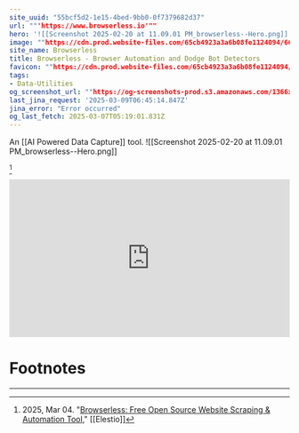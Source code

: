 ```yaml
---
site_uuid: "55bcf5d2-1e15-4bed-9bb0-0f7379682d37"
url: ""'https://www.browserless.io'""
hero: '![[Screenshot 2025-02-20 at 11.09.01 PM_browserless--Hero.png]]'
image: ""https://cdn.prod.website-files.com/65cb4923a3a6b08fe1124094/6601a7a5b8508b353addd84f_social-preview.jpg""
site_name: Browserless
title: Browserless - Browser Automation and Dodge Bot Detectors
favicon: ""https://cdn.prod.website-files.com/65cb4923a3a6b08fe1124094/6604473d22c9944134d983ea_Favicon.png""
tags:
- Data-Utilities
og_screenshot_url: ""https://og-screenshots-prod.s3.amazonaws.com/1366x768/80/false/2d5f739056f9fc101fcd586fbd971af0360122a32acf34de0d5c00f9ce67eb63.jpeg""
last_jina_request: '2025-03-09T06:45:14.847Z'
jina_error: "Error occurred"
og_last_fetch: 2025-03-07T05:19:01.831Z
---
```

An [[AI Powered Data Capture]] tool.
<span query="get(hero)"></span>![[Screenshot 2025-02-20 at 11.09.01 PM_browserless--Hero.png]]<span type="end"></span>

[^f3abb9]
<iframe 
style="aspect-ratio:16/9;width:100%;height:auto" 
src="https://www.youtube.com/embed/wDIFgX-eWhQ?controls=0" 
title="YouTube video player" 
frameborder="0" 
allow="accelerometer; clipboard-write; encrypted-media; gyroscope; picture-in-picture; web-share" 
referrerpolicy="strict-origin-when-cross-origin" 
allowfullscreen
></iframe>


# Footnotes
***

[^f3abb9]: 2025, Mar 04. "[Browserless: Free Open Source Website Scraping & Automation Tool](https://youtu.be/wDIFgX-eWhQ?si=BrkrisougKRHw7ZB)," [[Elestio]]


